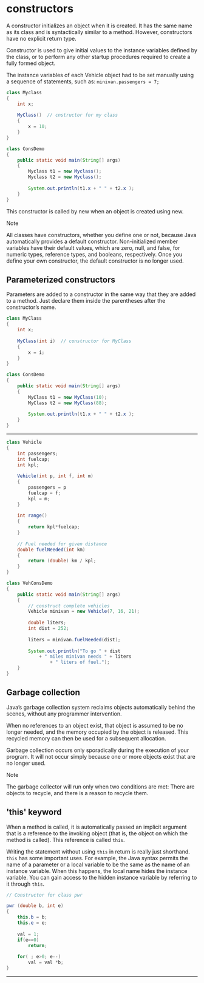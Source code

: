 
# constructors

A constructor initializes an object when it is created. It has the same name as its class and is syntactically similar to a method. However, constructors have no explicit return type. 

Constructor is used to give initial values to the instance variables defined by the class, or to perform any other startup procedures required to create a fully
formed object.

The instance variables of each Vehicle object had to be set manually using a sequence of statements, such as:  `minivan.passengers = 7;`

```java
class Myclass
{
	int x;
	
	MyClass()  // cnstructor for my class
	{
		x = 10;
	}
}

class ConsDemo
{
	public static void main(String[] args)
	{
		Myclass t1 = new Myclass();
		Myclass t2 = new Myclass();
		
		System.out.println(t1.x + " " + t2.x );
	}
}
```

This constructor is called by new when an object is created using new.

>[!note]
>All classes have constructors, whether you define one or not, because Java automatically provides a default constructor. Non-initialized member variables have their default values, which are zero, null, and false, for numeric types, reference types, and booleans, respectively. Once you define your own constructor, the default constructor is no longer used.


## Parameterized constructors

Parameters are added to a constructor in the same way that they are added to a method. Just declare them inside the parentheses after the constructor’s name.

```java
class MyClass
{
	int x;
	
	MyClass(int i)  // constructor for MyClass
	{
		x = i;
	}
}

class ConsDemo
{
	public static void main(String[] args)
	{
		MyClass t1 = new MyClass(10);
		MyClass t2 = new MyClass(88);
		
		System.out.println(t1.x + " " + t2.x );
	}
}
```

___

```java
class Vehicle 
{
	int passengers;
	int fuelcap;
	int kpl;
	
	Vehicle(int p, int f, int m)
	{
		passengers = p
		fuelcap = f;
		kpl = m;
	}
	
	int range()
	{
		return kpl*fuelcap;
	}
	
	// Fuel needed for given distance
	double fuelNeeded(int km)
	{
		return (double) km / kpl;
	}
}

class VehConsDemo 
{
	public static void main(String[] args) 
	{
		// construct complete vehicles
		Vehicle minivan = new Vehicle(7, 16, 21);
		
		double liters;
		int dist = 252;
		
		liters = minivan.fuelNeeded(dist);
		
		System.out.println("To go " + dist 
			+ " miles minivan needs " + liters 
				+ " liters of fuel.");
	}
}
```



## Garbage collection

Java’s garbage collection system reclaims objects automatically behind the scenes, without any programmer intervention. 

When no references to an object exist, that object is assumed to be no longer needed, and the memory occupied by the object is released. This recycled memory can then be used for a subsequent allocation.

Garbage collection occurs only sporadically during the execution of your program. It will not occur simply because one or more objects exist that are no longer used.

>[!note]
>The garbage collector will run only when two conditions are met: There are objects to recycle, and there is a reason to recycle them. 


## 'this' keyword

When a method is called, it is automatically passed an implicit argument that is a reference to the invoking object (that is, the object on which the method is called). This reference is called `this`.

Writing the statement without using `this` in return is really just shorthand. `this` has some important uses. For example, the Java syntax permits the name of a parameter or a local variable to be the same as the name of an instance variable. When this happens, the local name hides the instance variable. You can gain access to the hidden instance variable by referring to it through `this`.

```java
// Constructor for class pwr

pwr (double b, int e)
{
	this.b = b;
	this.e = e;
	
	val = 1;
	if(e==0)
		return;
	
	for( ; e>0; e--)
		val = val *b;
}
```

____

